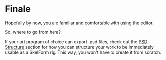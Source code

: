 # Finale

Hopefully by now, you are familiar and comfortable with using the editor.

So, where to go from here?

If your art program of choice can export .psd files, check out the [PSD Structure](/psd.md)
section for how you can structure your work to be immediately usable as a
SkelForm rig. This way, you won't have to create it from scratch.
